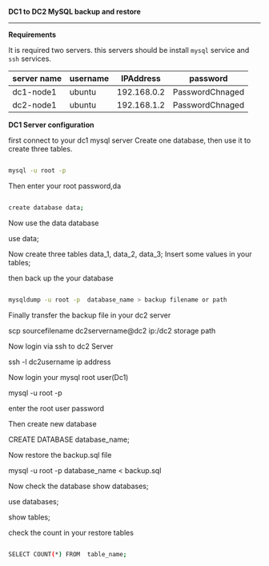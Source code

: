 **DC1 to DC2 MySQL backup and restore**

----

**Requirements**

It is required two servers. this servers should be  install `mysql` service and `ssh` services.

|server name| username | IPAddress | password |
|---|---| --- | --- | 
|dc1-node1|ubuntu|192.168.0.2|PasswordChnaged|
|dc2-node1|ubuntu|192.168.1.2|PasswordChnaged|


**DC1 Server configuration**

first connect to your dc1 mysql server Create one database, then use it to create three tables.
 
 ```bash 
 
 mysql -u root -p 
 ```
 Then enter your root password,da
 
 ```bash
 
 create database data;
 ```
Now use the data database

use data;



Now create  three tables   data_1, data_2, data_3;
Insert some values in your tables;

then back up the your database

```bash

mysqldump -u root -p  database_name > backup filename or path

```

Finally transfer the backup file in your dc2 server

scp sourcefilename dc2servername@dc2 ip:/dc2 storage path

Now login via ssh to dc2 Server

ssh -l dc2username ip address 

Now login your mysql root user(Dc1)

mysql -u root -p 

enter the root user password

Then create new database 

CREATE DATABASE  database_name;

Now restore the backup.sql file

mysql -u root -p  database_name < backup.sql

Now check the database 
show databases;

use databases;

show tables;

check the count in your restore tables

```bash

SELECT COUNT(*) FROM  table_name;
```










 
 
